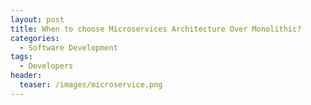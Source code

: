 ```yaml
---
layout: post
title: When to choose Microservices Architecture Over Monolithic?
categories:
  - Software Development
tags:
  - Developers
header:
  teaser: /images/microservice.png
---
```


<!-- Inspiration: https://medium.com/@mhetreramesh/when-to-choose-microservices-architecture-over-monolithic-why-794aed04d8db -->